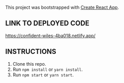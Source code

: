 This project was bootstrapped with [Create React App](https://github.com/facebook/create-react-app).

## LINK TO DEPLOYED CODE
https://confident-wiles-4ba018.netlify.app/

## INSTRUCTIONS
1. Clone this repo.
2. Run `npm install` or `yarn install`.
3. Run `npm start` or `yarn start`.

  
